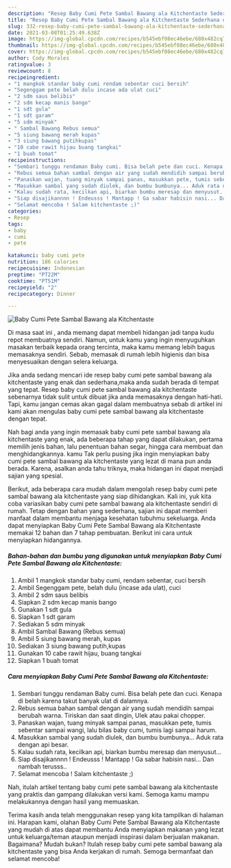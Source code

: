 ```yaml
---
description: "Resep Baby Cumi Pete Sambal Bawang ala Kitchentaste Sederhana dan Mudah Dibuat"
title: "Resep Baby Cumi Pete Sambal Bawang ala Kitchentaste Sederhana dan Mudah Dibuat"
slug: 332-resep-baby-cumi-pete-sambal-bawang-ala-kitchentaste-sederhana-dan-mudah-dibuat
date: 2021-03-08T01:25:49.638Z
image: https://img-global.cpcdn.com/recipes/b545ebf08ec46ebe/680x482cq70/baby-cumi-pete-sambal-bawang-ala-kitchentaste-foto-resep-utama.jpg
thumbnail: https://img-global.cpcdn.com/recipes/b545ebf08ec46ebe/680x482cq70/baby-cumi-pete-sambal-bawang-ala-kitchentaste-foto-resep-utama.jpg
cover: https://img-global.cpcdn.com/recipes/b545ebf08ec46ebe/680x482cq70/baby-cumi-pete-sambal-bawang-ala-kitchentaste-foto-resep-utama.jpg
author: Cody Morales
ratingvalue: 3
reviewcount: 8
recipeingredient:
- "1 mangkok standar baby cumi rendam sebentar cuci bersih"
- "Segenggam pete belah dulu incase ada ulat cuci"
- "2 sdm saus belibis"
- "2 sdm kecap manis bango"
- "1 sdt gula"
- "1 sdt garam"
- "5 sdm minyak"
- " Sambal Bawang Rebus semua"
- "5 siung bawang merah kupas"
- "3 siung bawang putihkupas"
- "10 cabe rawit hijau buang tangkai"
- "1 buah tomat"
recipeinstructions:
- "Sembari tunggu rendaman Baby cumi. Bisa belah pete dan cuci. Kenapa di belah karena takut banyak ulat di dalamnya."
- "Rebus semua bahan sambal dengan air yang sudah mendidih sampai berubah warna. Tiriskan dan saat dingin, Ulek atau pakai chopper."
- "Panaskan wajan, tuang minyak sampai panas, masukkan pete, tumis sebentar sampai wangi, lalu bilas baby cumi, tumis lagi sampai harum."
- "Masukkan sambal yang sudah diulek, dan bumbu bumbunya... Aduk rata dengan api besar."
- "Kalau sudah rata, kecilkan api, biarkan bumbu meresap dan menyusut..."
- "Siap disajikannnn ! Endeusss ! Mantapp ! Ga sabar habisin nasi... Dan nambah terusss.."
- "Selamat mencoba ! Salam kitchentaste ;)"
categories:
- Resep
tags:
- baby
- cumi
- pete

katakunci: baby cumi pete 
nutrition: 186 calories
recipecuisine: Indonesian
preptime: "PT22M"
cooktime: "PT51M"
recipeyield: "2"
recipecategory: Dinner

---
```



![Baby Cumi Pete Sambal Bawang ala Kitchentaste](https://img-global.cpcdn.com/recipes/b545ebf08ec46ebe/680x482cq70/baby-cumi-pete-sambal-bawang-ala-kitchentaste-foto-resep-utama.jpg)

Di masa  saat ini , anda memang dapat membeli hidangan jadi tanpa kudu repot membuatnya sendiri. Namun, untuk kamu yang ingin menyuguhkan masakan terbaik kepada orang tercinta, maka kamu memang lebih bagus memasaknya sendiri. Sebab, memasak di rumah lebih higienis dan bisa menyesuaikan dengan selera keluarga.

Jika anda sedang mencari ide resep baby cumi pete sambal bawang ala kitchentaste yang enak dan sederhana,maka anda sudah berada di tempat yang tepat. Resep baby cumi pete sambal bawang ala kitchentaste  sebenarnya tidak sulit untuk dibuat jika anda memasaknya dengan hati-hati. Tapi, kamu jangan cemas akan gagal dalam membuatnya 
sebab di artikel ini kami akan mengulas baby cumi pete sambal bawang ala kitchentaste dengan tepat.  



Nah bagi anda yang ingin memasak baby cumi pete sambal bawang ala kitchentaste yang enak, ada beberapa tahap yang dapat dilakukan, pertama memilih jenis bahan, lalu penentuan bahan segar, hingga cara membuat dan menghidangkannya. kamu Tak perlu pusing jika ingin menyiapkan baby cumi pete sambal bawang ala kitchentaste yang lezat di mana pun anda berada. Karena, asalkan anda  tahu triknya, maka hidangan ini dapat menjadi sajian yang spesial.

Berikut, ada beberapa cara mudah dalam mengolah resep baby cumi pete sambal bawang ala kitchentaste yang siap dihidangkan. Kali ini, yuk kita coba variasikan baby cumi pete sambal bawang ala kitchentaste sendiri di rumah. Tetap dengan bahan yang sederhana, sajian ini dapat memberi manfaat dalam membantu menjaga kesehatan tubuhmu sekeluarga. Anda dapat menyiapkan Baby Cumi Pete Sambal Bawang ala Kitchentaste memakai 12 bahan dan 7 tahap pembuatan. Berikut ini cara untuk menyiapkan hidangannya.

<!--inarticleads1-->

##### Bahan-bahan dan bumbu yang digunakan untuk menyiapkan Baby Cumi Pete Sambal Bawang ala Kitchentaste:

1. Ambil 1 mangkok standar baby cumi, rendam sebentar, cuci bersih
1. Ambil Segenggam pete, belah dulu (incase ada ulat), cuci
1. Ambil 2 sdm saus belibis
1. Siapkan 2 sdm kecap manis bango
1. Gunakan 1 sdt gula
1. Siapkan 1 sdt garam
1. Sediakan 5 sdm minyak
1. Ambil  Sambal Bawang (Rebus semua)
1. Ambil 5 siung bawang merah, kupas
1. Sediakan 3 siung bawang putih,kupas
1. Gunakan 10 cabe rawit hijau, buang tangkai
1. Siapkan 1 buah tomat




<!--inarticleads2-->

##### Cara menyiapkan Baby Cumi Pete Sambal Bawang ala Kitchentaste:

1. Sembari tunggu rendaman Baby cumi. Bisa belah pete dan cuci. Kenapa di belah karena takut banyak ulat di dalamnya.
1. Rebus semua bahan sambal dengan air yang sudah mendidih sampai berubah warna. Tiriskan dan saat dingin, Ulek atau pakai chopper.
1. Panaskan wajan, tuang minyak sampai panas, masukkan pete, tumis sebentar sampai wangi, lalu bilas baby cumi, tumis lagi sampai harum.
1. Masukkan sambal yang sudah diulek, dan bumbu bumbunya... Aduk rata dengan api besar.
1. Kalau sudah rata, kecilkan api, biarkan bumbu meresap dan menyusut...
1. Siap disajikannnn ! Endeusss ! Mantapp ! Ga sabar habisin nasi... Dan nambah terusss..
1. Selamat mencoba ! Salam kitchentaste ;)




Nah, itulah artikel tentang  baby cumi pete sambal bawang ala kitchentaste  yang praktis dan gampang dilakukan versi kami. Semoga kamu mampu melakukannya dengan hasil yang memuaskan. 

Terima kasih anda telah menggunakan resep yang kita tampilkan di halaman ini. Harapan kami, olahan  Baby Cumi Pete Sambal Bawang ala Kitchentaste yang mudah di atas dapat membantu Anda menyiapkan makanan yang lezat untuk keluarga/teman ataupun menjadi inspirasi dalam berjualan makanan. Bagaimana? Mudah bukan? Itulah resep baby cumi pete sambal bawang ala kitchentaste yang bisa Anda kerjakan di rumah. Semoga bermanfaat dan selamat mencoba!

